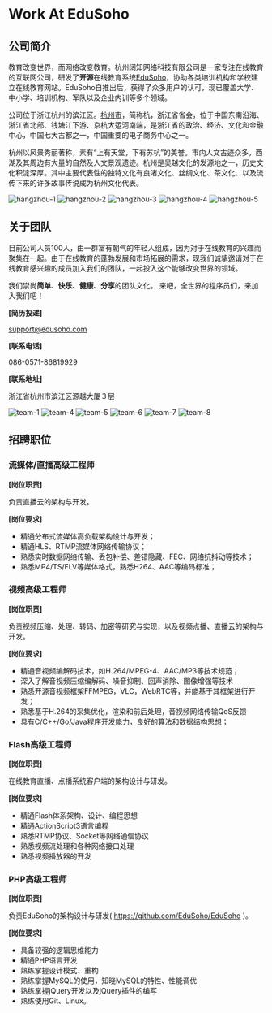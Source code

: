 # Work At EduSoho

## 公司简介

教育改变世界，而网络改变教育。杭州阔知网络科技有限公司是一家专注在线教育的互联网公司，研发了**开源**在线教育系统[EduSoho](https://github.com/EduSoho/EduSoho)，协助各类培训机构和学校建立在线教育网站。EduSoho自推出后，获得了众多用户的认可，现已覆盖大学、中小学、培训机构、军队以及企业内训等多个领域。

公司位于浙江杭州的滨江区。[杭州市](https://zh.wikipedia.org/wiki/%E6%9D%AD%E5%B7%9E%E5%B8%82)，简称杭，浙江省省会，位于中国东南沿海、浙江省北部、钱塘江下游、京杭大运河南端，是浙江省的政治、经济、文化和金融中心，中国七大古都之一，中国重要的电子商务中心之一。

杭州以风景秀丽著称，素有“上有天堂，下有苏杭”的美誉。市内人文古迹众多，西湖及其周边有大量的自然及人文景观遗迹。杭州是吴越文化的发源地之一，历史文化积淀深厚。其中主要代表性的独特文化有良渚文化、丝绸文化、茶文化、以及流传下来的许多故事传说成为杭州文化代表。

![hangzhou-1](images/hangzhou-1.jpg)
![hangzhou-2](images/hangzhou-2.jpg)
![hangzhou-3](images/hangzhou-3.jpg)
![hangzhou-4](images/hangzhou-4.jpg)
![hangzhou-5](images/hangzhou-5.jpg)

## 关于团队

目前公司人员100人，由一群富有朝气的年轻人组成，因为对于在线教育的兴趣而聚集在一起。由于在线教育的蓬勃发展和市场拓展的需求，现我们诚挚邀请对于在线教育感兴趣的成员加入我们的团队，一起投入这个能够改变世界的领域。

我们崇尚**简单**、**快乐**、**健康**、**分享**的团队文化。 来吧，全世界的程序员们，来加入我们吧！

**[简历投递]**

support@edusoho.com

**[联系电话]**

086-0571-86819929

**[联系地址]**

浙江省杭州市滨江区源越大厦３层



![team-1](images/team-1.jpg)
![team-4](images/team-4.jpg)
![team-5](images/team-5.jpg)
![team-6](images/team-6.jpg)
![team-7](images/team-7.jpg)
![team-8](images/team-8.jpg)


## 招聘职位

### 流媒体/直播高级工程师

**[岗位职责]**

负责直播云的架构与开发。

**[岗位要求]**

  * 精通分布式流媒体高负载架构设计与开发；
  * 精通HLS、RTMP流媒体网络传输协议；
  * 熟悉实时数据网络传输、丢包补偿、差错隐藏、FEC、网络抗抖动等技术；
  * 熟悉MP4/TS/FLV等媒体格式，熟悉H264、AAC等编码标准；

### 视频高级工程师

**[岗位职责]**

负责视频压缩、处理、转码、加密等研究与实现，以及视频点播、直播云的架构与开发。

**[岗位要求]**

  * 精通音视频编解码技术，如H.264/MPEG-4、AAC/MP3等技术规范；
  * 深入了解音视频压缩编解码、噪音抑制、回声消除、图像增强等技术
  * 熟悉开源音视频框架FFMPEG，VLC，WebRTC等，并能基于其框架进行开发；
  * 熟悉基于H.264的采集优化，渲染和前后处理，音视频网络传输QoS反馈
  * 具有C/C++/Go/Java程序开发能力，良好的算法和数据结构思想；

### Flash高级工程师

**[岗位职责]**

在线教育直播、点播系统客户端的架构设计与研发。

**[岗位要求]**

  * 精通Flash体系架构、设计、编程思想
  * 精通ActionScript3语言编程
  * 熟悉RTMP协议、Socket等网络通信协议
  * 熟悉视频流处理和各种网络接口处理
  * 熟悉视频播放器的开发


### PHP高级工程师

**[岗位职责]**

负责EduSoho的架构设计与研发( https://github.com/EduSoho/EduSoho )。

**[岗位要求]**

  * 具备较强的逻辑思维能力
  * 精通PHP语言开发
  * 熟练掌握设计模式、重构
  * 熟练掌握MySQL的使用，知晓MySQL的特性、性能调优
  * 熟练掌握jQuery开发以及jQuery插件的编写
  * 熟练使用Git、Linux。